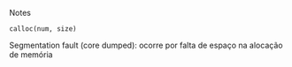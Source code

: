 Notes

```
calloc(num, size)
``` 

Segmentation fault (core dumped): ocorre por falta de espaço na alocação de memória